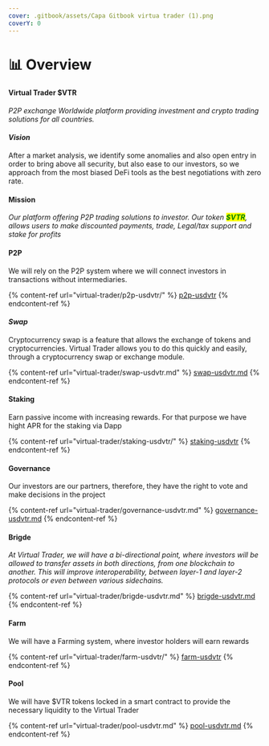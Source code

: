 ```yaml
---
cover: .gitbook/assets/Capa Gitbook virtua trader (1).png
coverY: 0
---
```


# 📊 Overview

#### Virtual Trader $VTR

_P2P exchange Worldwide platform providing investment and crypto trading solutions for all countries._

#### _Vision_&#x20;

After a market analysis, we identify some anomalies and also open entry in order to bring above all security, but also ease to our investors, so we approach from the most biased DeFi tools as the best negotiations with zero rate.

#### Mission

_Our platform offering P2P trading solutions to investor. Our token <mark style="color:green;">**$VTR**</mark>, allows users to make discounted payments, trade, Legal/tax support and stake for profits_

#### P2P &#x20;

We will rely on the P2P system where we will connect investors in transactions without intermediaries. &#x20;

{% content-ref url="virtual-trader/p2p-usdvtr/" %}
[p2p-usdvtr](virtual-trader/p2p-usdvtr/)
{% endcontent-ref %}

#### _Swap_&#x20;

Cryptocurrency swap is a feature that allows the exchange of tokens and cryptocurrencies. Virtual Trader allows you to do this quickly and easily, through a cryptocurrency swap or exchange module.

{% content-ref url="virtual-trader/swap-usdvtr.md" %}
[swap-usdvtr.md](virtual-trader/swap-usdvtr.md)
{% endcontent-ref %}

#### Staking&#x20;

Earn passive income with increasing rewards. For that purpose we have hight APR for the staking via Dapp

{% content-ref url="virtual-trader/staking-usdvtr/" %}
[staking-usdvtr](virtual-trader/staking-usdvtr/)
{% endcontent-ref %}

#### Governance

Our investors are our partners, therefore, they have the right to vote and make decisions in the project

{% content-ref url="virtual-trader/governance-usdvtr.md" %}
[governance-usdvtr.md](virtual-trader/governance-usdvtr.md)
{% endcontent-ref %}

#### Brigde&#x20;

_At Virtual Trader, we will have a bi-directional point, where investors will be allowed to transfer assets in both directions, from one blockchain to another. This will improve interoperability, between layer-1 and layer-2 protocols or even between various sidechains._

{% content-ref url="virtual-trader/brigde-usdvtr.md" %}
[brigde-usdvtr.md](virtual-trader/brigde-usdvtr.md)
{% endcontent-ref %}

#### Farm

We will have a Farming system, where investor holders will earn rewards

{% content-ref url="virtual-trader/farm-usdvtr/" %}
[farm-usdvtr](virtual-trader/farm-usdvtr/)
{% endcontent-ref %}

#### Pool

We will have $VTR tokens locked in a smart contract to provide the necessary liquidity to the Virtual Trader

{% content-ref url="virtual-trader/pool-usdvtr.md" %}
[pool-usdvtr.md](virtual-trader/pool-usdvtr.md)
{% endcontent-ref %}
